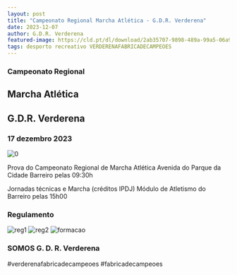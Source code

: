 ```yaml
---
layout: post
title: "Campeonato Regional Marcha Atlética - G.D.R. Verderena"
date: 2023-12-07
author: G.D.R. Verderena
featured-image: https://cld.pt/dl/download/2ab35707-9898-489a-99a5-06a911971491/marcha_2023_12_insta.jpeg
tags: desporto recreativo VERDERENAFABRICADECAMPEOES
---
```



<H3>Campeonato Regional</H3>
<H2> Marcha Atlética </H2>
<H2>G.D.R. Verderena</H2>
<H3>17 dezembro 2023</H3>



![0](https://cld.pt/dl/download/2ab35707-9898-489a-99a5-06a911971491/marcha_2023_12_insta.jpeg)

Prova do Campeonato Regional de Marcha Atlética
Avenida do Parque da Cidade
Barreiro pelas 09:30h

Jornadas técnicas e Marcha (créditos IPDJ)
Módulo de Atletismo do Barreiro pelas 15h00

<H3>Regulamento</H3>

![reg1](https://cld.pt/dl/download/6d2289d8-f228-429e-9b7d-f6f47320a306/regulamento_p1.png)
![reg2](https://cld.pt/dl/download/cbd99fca-9f87-4ba1-afe8-66860a7e7e9a/regulamento_p2.png)
![formacao](https://cld.pt/dl/download/d57ffb2a-7270-48f6-a35b-c40b09ca1941/formacao_fpa.jpeg)

<H3>SOMOS G. D. R. Verderena</H3>

#verderenafabricadecampeoes #fabricadecampeoes 
